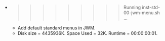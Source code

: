 * >>>>>>>>> Running inst-std-00-jwm-menu.sh ...
  * Add default standard menus in JWM.
  * Disk size = 4435936K. Space Used = 32K. Runtime = 00:00:00:01.
